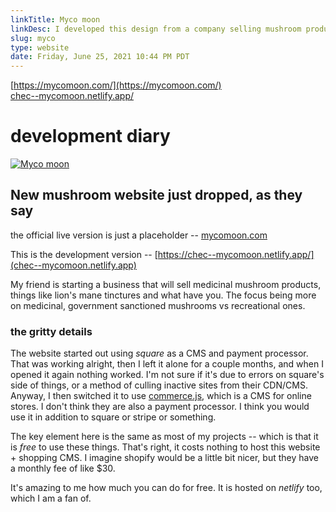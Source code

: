 ```yaml
---
linkTitle: Myco moon
linkDesc: I developed this design from a company selling mushroom products
slug: myco
type: website
date: Friday, June 25, 2021 10:44 PM PDT
---
```


[https://mycomoon.com/](https://mycomoon.com/) <br>
[chec--mycomoon.netlify.app/](https://chec--mycomoon.netlify.app/)

# development diary

[![Myco moon](/img/myco-screenshot.png)](https://chec--mycomoon.netlify.app/)

## New mushroom website just dropped, as they say

the official live version is just a placeholder -- [mycomoon.com](https://mycomoon.com/)

This is the development version -- [https://chec--mycomoon.netlify.app/](chec--mycomoon.netlify.app)

My friend is starting a business that will sell medicinal mushroom products, things like lion's mane tinctures and what have you. The focus being more on medicinal, government sanctioned mushrooms vs recreational ones.

### the gritty details
The website started out using *square* as a CMS and payment processor. That was working alright, then I left it alone for a couple months, and when I opened it again nothing worked. I'm not sure if it's due to errors on square's side of things, or a method of culling inactive sites from their CDN/CMS. Anyway, I then switched it to use [commerce.js](https://commercejs.com/), which is a CMS for online stores. I don't think they are also a payment processor. I think you would use it in addition to square or stripe or something.

The key element here is the same as most of my projects -- which is that it is *free* to use these things. That's right, it costs nothing to host this website + shopping CMS. I imagine shopify would be a little bit nicer, but they have a monthly fee of like $30.

It's amazing to me how much you can do for free. It is hosted on *netlify* too, which I am a fan of. 

